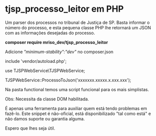 # tjsp_processo_leitor em PHP
Um parser dos processos no tribunal de Justiça de SP. Basta informar o número do processo, e esta pequena classe PHP lhe retornará um JSON com as informações desejadas do processo.

**composer require mriso_dev/tjsp_processo_leitor**

Adicione *"minimum-stability":"dev"* no composer.json

include 'vendor/autoload.php';

use TJSPWebService\TJSPWebService;

TJSPWebService::ProcessoToJson('xxxxxxx.xxxxx.x.xxx.xxx');


Na pasta functional temos uma script funcional para os mais simplistas.

Obs: Necessita da classe DOM habilitada.

É apenas uma ferramenta para auxiliar quem está tendo problemas em fazê-lo. Este snippet é não-oficial, está disponibilizado "tal como está" e não damos suporte ou garantia alguma.

Espero que lhes seja útil.
